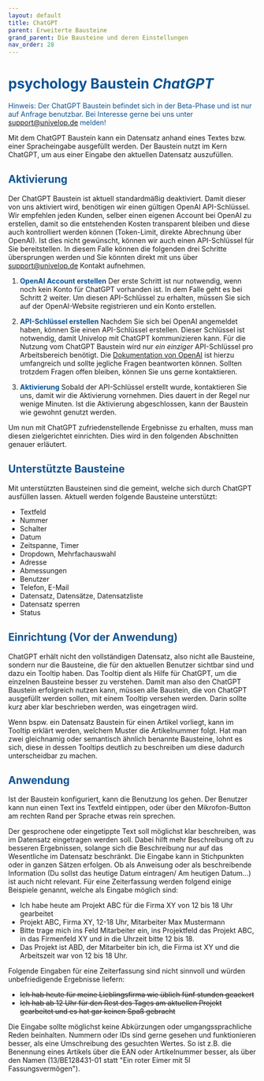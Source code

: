 ```yaml
---
layout: default
title: ChatGPT
parent: Erweiterte Bausteine
grand_parent: Die Bausteine und deren Einstellungen
nav_order: 28
---
```


# <span style="color:#0b5394"><span class="material-icons">psychology</span> **Baustein *ChatGPT***</span>

<span style="color:#0b5394">Hinweis: Der ChatGPT Baustein befindet sich in der Beta-Phase und ist nur auf Anfrage benutzbar. Bei Interesse gerne bei uns unter support@univelop.de melden!</span>

Mit dem ChatGPT Baustein kann ein Datensatz anhand eines Textes bzw. einer Spracheingabe ausgefüllt werden.
Der Baustein nutzt im Kern ChatGPT, um aus einer Eingabe den aktuellen Datensatz auszufüllen.

## <span style="color:#0b5394">**Aktivierung**</span>

Der ChatGPT Baustein ist aktuell standardmäßig deaktiviert.
Damit dieser von uns aktiviert wird, benötigen wir einen gültigen OpenAI API-Schlüssel.
Wir empfehlen jeden Kunden, selber einen eigenen Account bei OpenAI zu erstellen, damit so die entstehenden Kosten transparent bleiben 
und diese auch kontrolliert werden können (Token-Limit, direkte Abrechnung über OpenAI).
Ist dies nicht gewünscht, können wir auch einen API-Schlüssel für Sie bereitstellen. 
In diesem Falle können die folgenden drei Schritte übersprungen werden und Sie könnten direkt mit uns über support@univelop.de Kontakt aufnehmen. 

1. <span style="color:#0b5394">**OpenAI Account erstellen**</span> 
Der erste Schritt ist nur notwendig, wenn noch kein Konto für ChatGPT vorhanden ist. In dem Falle geht es bei Schritt 2 weiter.
Um diesen API-Schlüssel zu erhalten, müssen Sie sich auf der OpenAI-Website registrieren und ein Konto erstellen.

2. <span style="color:#0b5394">**API-Schlüssel erstellen**</span>
Nachdem Sie sich bei OpenAI angemeldet haben, können Sie einen API-Schlüssel erstellen. Dieser Schlüssel ist notwendig, damit Univelop mit ChatGPT kommunizieren kann. Für die Nutzung vom ChatGPT Baustein wird nur *ein einziger* API-Schlüssel pro Arbeitsbereich benötigt. Die [Dokumentation von OpenAI](https://help.openai.com/en/articles/9186755-managing-your-work-in-the-api-platform-with-projects) ist hierzu umfangreich und sollte jegliche Fragen beantworten können. Sollten trotzdem Fragen offen bleiben, können Sie uns gerne kontaktieren.

2. <span style="color:#0b5394">**Aktivierung**</span>
Sobald der API-Schlüssel erstellt wurde, kontaktieren Sie uns, damit wir die Aktivierung vornehmen. Dies dauert in der Regel nur wenige Minuten.
Ist die Aktivierung abgeschlossen, kann der Baustein wie gewohnt genutzt werden.

Um nun mit ChatGPT zufriedenstellende Ergebnisse zu erhalten, muss man diesen zielgerichtet einrichten.
Dies wird in den folgenden Abschnitten genauer erläutert.

## <span style="color:#0b5394">**Unterstützte Bausteine**</span>

Mit unterstützten Bausteinen sind die gemeint, welche sich durch ChatGPT ausfüllen lassen.
Aktuell werden folgende Bausteine unterstützt: 
- Textfeld
- Nummer
- Schalter
- Datum
- Zeitspanne, Timer
- Dropdown, Mehrfachauswahl
- Adresse
- Abmessungen
- Benutzer
- Telefon, E-Mail
- Datensatz, Datensätze, Datensatzliste
- Datensatz sperren
- Status

## <span style="color:#0b5394">**Einrichtung (Vor der Anwendung)**</span>

ChatGPT erhält nicht den vollständigen Datensatz, also nicht alle Bausteine, sondern nur die Bausteine,
die für den aktuellen Benutzer sichtbar sind und dazu ein Tooltip haben. Das Tooltip dient als Hilfe für ChatGPT,
um die einzelnen Bausteine besser zu verstehen.
Damit man also den ChatGPT Baustein erfolgreich nutzen kann, müssen alle Baustein, die von ChatGPT ausgefüllt werden sollen,
mit einem Tooltip versehen werden. Darin sollte kurz aber klar beschrieben werden, was eingetragen wird.

Wenn bspw. ein Datensatz Baustein für einen Artikel vorliegt, kann im Tooltip erklärt werden, welchem Muster die Artikelnummer folgt.
Hat man zwei gleichnamig oder semantisch ähnlich benannte Bausteine, lohnt es sich, diese in dessen Tooltips deutlich zu beschreiben um diese dadurch unterscheidbar zu machen.

## <span style="color:#0b5394">**Anwendung**</span>

Ist der Baustein konfiguriert, kann die Benutzung los gehen. Der Benutzer kann nun einen Text ins Textfeld eintippen, 
oder über den Mikrofon-Button am rechten Rand per Sprache etwas rein sprechen.

Der gesprochene oder eingetippte Text soll möglichst klar beschreiben, was im Datensatz eingetragen werden soll.
Dabei hilft mehr Beschreibung oft zu besseren Ergebnissen, solange sich die Beschreibung nur auf das Wesentliche im Datensatz beschränkt. Die Eingabe kann in Stichpunkten oder in ganzen Sätzen erfolgen. Ob als Anweisung oder als beschreibende Information (Du sollst das heutige Datum eintragen/ Am heutigen Datum...) ist auch nicht relevant.
Für eine Zeiterfassung werden folgend einige Beispiele genannt, welche als Eingabe möglich sind:
- Ich habe heute am Projekt ABC für die Firma XY von 12 bis 18 Uhr gearbeitet
- Projekt ABC, Firma XY, 12-18 Uhr, Mitarbeiter Max Mustermann
- Bitte trage mich ins Feld Mitarbeiter ein, ins Projektfeld das Projekt ABC, in das Firmenfeld XY und in die Uhrzeit bitte 12 bis 18.
- Das Projekt ist ABD, der Mitarbeiter bin ich, die Firma ist XY und die Arbeitszeit war von 12 bis 18 Uhr.

Folgende Eingaben für eine Zeiterfassung sind nicht sinnvoll und würden unbefriedigende Ergebnisse liefern:
- ~~Ich hab heute für meine Lieblingsfirma wie üblich fünf stunden geackert~~
- ~~Ich hab ab 12 Uhr für den Rest des Tages am aktuellen Projekt gearbeitet und es hat gar keinen Spaß gebracht~~

Die Eingabe sollte möglichst keine Abkürzungen oder umgangssprachliche Reden beinhalten.
Nummern oder IDs sind gerne gesehen und funktionieren besser, als eine Umschreibung des gesuchten Wertes.
So ist z.B. die Benennung eines Artikels über die EAN oder Artikelnummer besser, als über den Namen (13/BE128431-01 statt "Ein roter Eimer mit 5l Fassungsvermögen"). 
